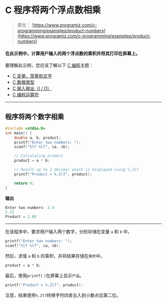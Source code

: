 # C 程序将两个浮点数相乘

> 原文： [https://www.programiz.com/c-programming/examples/product-numbers](https://www.programiz.com/c-programming/examples/product-numbers)

#### 在此示例中，计算用户输入的两个浮点数的乘积并将其打印在屏幕上。

要理解此示例，您应该了解以下 [C 编程](/c-programming "C tutorial")主题：

*   [C 变量，常量和文字](/c-programming/c-variables-constants)
*   [C 数据类型](/c-programming/c-data-types)
*   [C 输入输出（I / O）](/c-programming/c-input-output)
*   [C 编程运算符](/c-programming/c-operators)

* * *

## 程序将两个数字相乘

```c
#include <stdio.h>
int main() {
    double a, b, product;
    printf("Enter two numbers: ");
    scanf("%lf %lf", &a, &b);  

    // Calculating product
    product = a * b;

    // Result up to 2 decimal point is displayed using %.2lf
    printf("Product = %.2lf", product);

    return 0;
} 
```

**输出**

```c
Enter two numbers: 2.4
1.12
Product = 2.69 
```

* * *

在该程序中，要求用户输入两个数字，分别存储在变量 `a` 和 `b` 中。

```c
printf("Enter two numbers: ");
scanf("%lf %lf", &a, &b); 
```

然后，求值 `a` 和 `b` 的乘积，并将结果存储在`乘积`中。

```c
product = a * b; 
```

最后，使用`printf(` `)`在屏幕上显示`产品`。

```c
printf("Product = %.2lf", product); 
```

注意，结果使用`%.2lf`转换字符四舍五入到小数点后第二位。